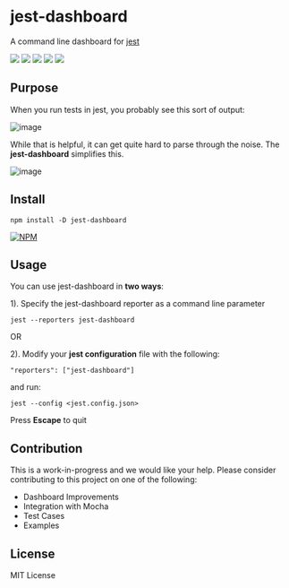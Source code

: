 # jest-dashboard

A command line dashboard for [jest](https://github.com/facebook/jest)

<p>
<img src="https://img.shields.io/circleci/project/github/theoutlander/jest-dashboard.svg">
<img src="https://badge.fury.io/js/jest-dashboard.svg">
<img src="https://img.shields.io/npm/dt/jest-dashboard.svg">
<img src="https://img.shields.io/badge/PRs-welcome-brightgreen.svg?style=flat-square">
<img src="https://img.shields.io/npm/l/jest-dashboard.svg">
</p>

## Purpose

When you run tests in jest, you probably see this sort of output:

![image](https://user-images.githubusercontent.com/749084/34291652-0ffb9582-e6b2-11e7-9a9f-946524afaedd.png)

While that is helpful, it can get quite hard to parse through the noise. The **jest-dashboard** simplifies this.

![image](https://user-images.githubusercontent.com/749084/34291630-f81399a6-e6b1-11e7-8497-a232694827bb.png)


## Install

```npm install -D jest-dashboard```

[![NPM](https://nodei.co/npm/jest-dashboard.png)](https://npmjs.org/package/jest-dashboard)


## Usage

You can use jest-dashboard in **two ways**:

1). Specify the jest-dashboard reporter as a command line parameter

```
jest --reporters jest-dashboard
```

OR


2). Modify your **jest configuration** file with the following:

```
"reporters": ["jest-dashboard"]
```

and run:

```
jest --config <jest.config.json>
```

Press **Escape** to quit


## Contribution

This is a work-in-progress and we would like your help. Please consider contributing to this project on one of the following:

- Dashboard Improvements
- Integration with Mocha
- Test Cases
- Examples

## License

MIT License
